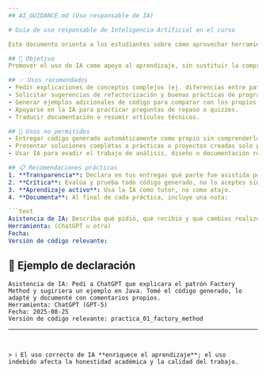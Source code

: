 ```yaml
---
## AI_GUIDANCE.md (Uso responsable de IA)

# Guía de uso responsable de Inteligencia Artificial en el curso

Este documento orienta a los estudiantes sobre cómo aprovechar herramientas de Inteligencia Artificial (IA), como **ChatGPT**, de forma ética y responsable durante el curso de *Patrones de Diseño*.

## 🎯 Objetivo
Promover el uso de IA como apoyo al aprendizaje, sin sustituir la comprensión personal ni comprometer la integridad académica.

## ✅ Usos recomendados
- Pedir explicaciones de conceptos complejos (ej. diferencias entre patrones creacionales y estructurales).
- Solicitar sugerencias de refactorización y buenas prácticas de programación.
- Generar ejemplos adicionales de código para comparar con los propios.
- Apoyarse en la IA para practicar preguntas de repaso o quizzes.
- Traducir documentación o resumir artículos técnicos.

## 🚫 Usos no permitidos
- Entregar código generado automáticamente como propio sin comprenderlo.
- Presentar soluciones completas a prácticas o proyectos creadas solo por IA.
- Usar IA para evadir el trabajo de análisis, diseño o documentación requerido en la asignatura.

## 📋 Recomendaciones prácticas
1. **Transparencia**: Declara en tus entregas qué parte fue asistida por IA.
2. **Crítica**: Evalúa y prueba todo código generado, no lo aceptes sin validarlo.
3. **Aprendizaje activo**: Usa la IA como tutor, no como atajo.
4. **Documenta**: Al final de cada práctica, incluye una nota:

```text
Asistencia de IA: Describa qué pidió, qué recibió y qué cambios realizó.
Herramienta: (ChatGPT u otra)
Fecha:
Versión de código relevante:
```

## 📌 Ejemplo de declaración
```text
Asistencia de IA: Pedí a ChatGPT que explicara el patrón Factory Method y sugiriera un ejemplo en Java. Tomé el código generado, lo adapté y documenté con comentarios propios.
Herramienta: ChatGPT (GPT-5)
Fecha: 2025-08-25
Versión de código relevante: practica_01_factory_method
```

---
```


> ℹ️ El uso correcto de IA **enriquece el aprendizaje**; el uso indebido afecta la honestidad académica y la calidad del trabajo.
